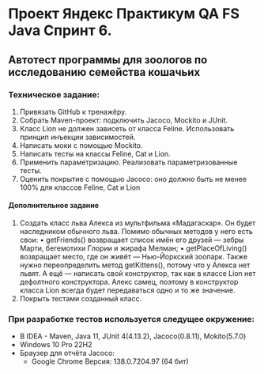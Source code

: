 ﻿# Проект Яндекс Практикум QA FS Java Спринт 6.
## Автотест программы для зоологов по исследованию семейства кошачьих
 
### Техническое задание:

1.	Привязать GitHub к тренажёру.
2.	Собрать Maven-проект: подключить Jacoco, Mockito и JUnit.
3.	Класс Lion не должен зависеть от класса Feline. Использовать принцип инъекции зависимостей.
4.	Написать моки с помощью Mockito.
5.	Написать тесты на классы Feline, Cat и Lion.
6.	Применить параметризацию. Реализовать параметризованные тесты.
7.	Оценить покрытие с помощью Jacoco: оно должно быть не менее 100% для классов Feline, Cat и Lion


#### Дополнительное задание
1.	Создать класс льва Алекса из мультфильма «Мадагаскар». Он будет наследником обычного льва.
Помимо обычных методов у него есть свои:
•	getFriends() возвращает список имён его друзей — зебры Марти, бегемотихи Глории и жирафа Мелман;
•	getPlaceOfLiving() возвращает место, где он живёт — Нью-Йоркский зоопарк.
Также нужно переопределить метод getKittens(), потому что у Алекса нет львят. А ещё — написать свой конструктор, так как в классе Lion нет дефолтного конструктора. Алекс самец, поэтому в конструктор класса Lion всегда будет передаваться одно и то же значение. 
2.	Покрыть тестами созданный класс.

### При разработке тестов используется следущее окружение:

* В IDEA - Maven, Java 11, JUnit 4(4.13.2), Jacoco(0.8.11), Mokito(5.7.0)
* Windows 10 Pro 22H2
* Браузер для отчёта Jacoco:
  * Google Chrome Версия: 138.0.7204.97 (64 бит)               


